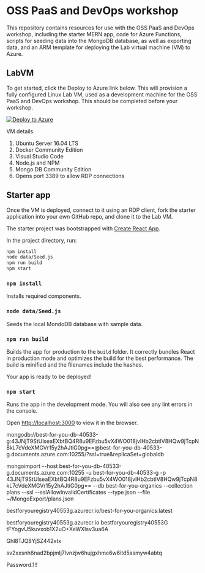 # OSS PaaS and DevOps workshop

This repository contains resources for use with the OSS PaaS and DevOps workshop, including the starter MERN app, code for Azure Functions, scripts for seeding data into the MongoDB database, as well as exporting data, and an ARM template for deploying the Lab virtual machine (VM) to Azure.

## LabVM

To get started, click the Deploy to Azure link below. This will provision a fully configured Linux Lab VM, used as a development machine for the OSS PaaS and DevOps workshop. This should be completed before your workshop.

[![Deploy to Azure](http://azuredeploy.net/deploybutton.png)](https://portal.azure.com/#create/Microsoft.Template/uri/https%3A%2F%2Fraw.githubusercontent.com%2Fzoinertejada%2Fmcw-oss-paas-devops%2Fmaster%2FLabVM%2Fazure-deploy.json)

VM details:

1. Ubuntu Server 16.04 LTS
2. Docker Community Edition
3. Visual Studio Code
4. Node.js and NPM
5. Mongo DB Community Edition
6. Opens port 3389 to allow RDP connections

## Starter app

Once the VM is deployed, connect to it using an RDP client, fork the starter application into your own GitHub repo, and clone it to the Lab VM.

The starter project was bootstrapped with [Create React App](https://github.com/facebookincubator/create-react-app).

In the project directory, run:

```sh
npm install
node data/Seed.js
npm run build
npm start
```

### `npm install`

Installs required components.

### `node data/Seed.js`

Seeds the local MondoDB database with sample data.

### `npm run build`

Builds the app for production to the `build` folder. It correctly bundles React in production mode and optimizes the build for the best performance. The build is minified and the filenames include the hashes.

Your app is ready to be deployed!

### `npm start`

Runs the app in the development mode. You will also see any lint errors in the console.

Open [http://localhost:3000](http://localhost:3000) to view it in the browser.

mongodb://best-for-you-db-40533-g:43JNjT9StUlseaEXbtBQ4R8u9EFzbu5vX4WO018jvlHb2cbtlV8HQw9jTcpN8kL7cVdeXMGVr15y2hAJtiG0pg==@best-for-you-db-40533-g.documents.azure.com:10255/?ssl=true&replicaSet=globaldb

mongoimport --host best-for-you-db-40533-g.documents.azure.com:10255 -u best-for-you-db-40533-g -p 43JNjT9StUlseaEXbtBQ4R8u9EFzbu5vX4WO018jvlHb2cbtlV8HQw9jTcpN8kL7cVdeXMGVr15y2hAJtiG0pg== --db
best-for-you-organics --collection plans --ssl --sslAllowInvalidCertificates --type
json --file ~/MongoExport/plans.json


bestforyouregistry40553g.azurecr.io/best-for-you-organics:latest


bestforyouregistry40553g.azurecr.io
bestforyouregistry40553G
tFYogvU5kuvxob1X2uO+XeWXIsv3ua6A

Ghl8TJQ8YjSZ442xtx

sv2xxsnh6nad2bpjmlj7lvnzjw6hujgxhme6w6itd5asmyw4abtq

Password.1!!
